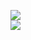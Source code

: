 [![](https://img.shields.io/badge/Made%20With-Github%20Spray-lightgrey.svg?style=for-the-badge&logo=github)](https://github.com/Annihil/github-spray#27231)  
[![](https://i.imgur.com/2DrTn0Z.gif)](https://github.com/Annihil/github-spray)
